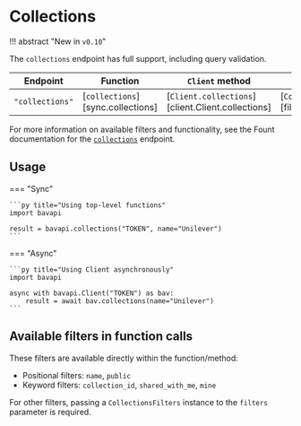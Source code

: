 # Collections

!!! abstract "New in `v0.10`"

The `collections` endpoint has full support, including query validation.

| Endpoint        | Function                          | `Client` method                                   | Filters class                                      |
| --------------- | --------------------------------- | ------------------------------------------------- | -------------------------------------------------- |
| `"collections"` | [`collections`][sync.collections] | [`Client.collections`][client.Client.collections] | [`CollectionsFilters`][filters.CollectionsFilters] |

For more information on available filters and functionality, see the Fount documentation for the [`collections`](https://developer.wppbav.com/docs/2.x/core-resources/collections) endpoint.

## Usage

=== "Sync"

    ```py title="Using top-level functions"
    import bavapi

    result = bavapi.collections("TOKEN", name="Unilever")
    ```

=== "Async"

    ```py title="Using Client asynchronously"
    import bavapi

    async with bavapi.Client("TOKEN") as bav:
        result = await bav.collections(name="Unilever")
    ```

## Available filters in function calls

These filters are available directly within the function/method:

- Positional filters: `name`, `public`
- Keyword filters: `collection_id`, `shared_with_me`, `mine`

For other filters, passing a `CollectionsFilters` instance to the `filters` parameter is required.
